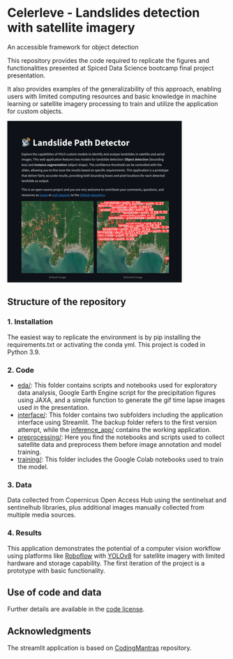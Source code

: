 # Celerleve - Landslides detection with satellite imagery
An accessible framework for object detection

This repository provides the code required to replicate the figures and functionalities presented at Spiced Data Science bootcamp final project presentation.

It also provides examples of the generalizability of this approach, enabling users with limited computing resources and basic knowledge in machine learning or satellite imagery processing to train and utilize the application for custom objects.

![interface_example](interface/inference_app/images/interface_example.png)

## Structure of the repository

### 1. Installation

The easiest way to replicate the environment is by pip installing the requirements.txt or activating the conda yml. This project is coded in Python 3.9.

### 2. Code

- [eda/](eda/): This folder contains scripts and notebooks used for exploratory data analysis, Google Earth Engine script for the precipitation figures using JAXA, and a simple function to generate the gif time lapse images used in the presentation.
- [interface/](interface/): This folder contains two subfolders including the application interface using Streamlit. The backup folder refers to the first version attempt, while the [inference_app/](interface/inference_app/) contains the working application.
- [preprocessing/](preprocessing/): Here you find the notebooks and scripts used to collect satellite data and preprocess them before image annotation and model training.
- [training/](training/): This folder includes the Google Colab notebooks used to train the model.

### 3. Data
Data collected from Copernicus Open Access Hub using the sentinelsat and sentinelhub libraries, plus additional images manually collected from multiple media sources.

### 4. Results
This application demonstrates the potential of a computer vision workflow using platforms like [Roboflow](https://roboflow.com/) with [YOLOv8](https://github.com/ultralytics/ultralytics) for satellite imagery with limited hardware and storage capability. The first iteration of the project is a prototype with basic functionality.

## Use of code and data
Further details are available in the [code license](LICENSE).

## Acknowledgments
The streamlit application is based on [CodingMantras](https://github.com/CodingMantras/yolov8-streamlit-detection-tracking) repository.